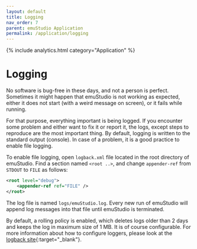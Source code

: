 ```yaml
---
layout: default
title: Logging
nav_order: 7
parent: emuStudio Application
permalink: /application/logging
---
```


{% include analytics.html category="Application" %}

# Logging

No software is bug-free in these days, and not a person is perfect. Sometimes it might happen that emuStudio is not
working as expected, either it does not start (with a weird message on screen), or it fails while running.

For that purpose, everything important is being logged. If you encounter some problem and either want to fix it or report it, the logs, except steps to reproduce are the most important thing.
By default, logging is written to the standard output (console). In case of a problem, it is a good practice to enable file logging.
 
To enable file logging, open `logback.xml` file located in the root directory of emuStudio. Find a section named `<root ..>`, and change `appender-ref` from `STDOUT` to `FILE` as follows:

```xml
<root level="debug">
    <appender-ref ref="FILE" />
</root>
```

The log file is named `logs/emuStudio.log`. Every new run of emuStudio will append log messages into that file until emuStudio is terminated.

By default, a rolling policy is enabled, which deletes logs older than 2 days and keeps the log in maximum size of 1 MB. It is of course configurable. For more information about how to configure loggers, please look at the [logback site][logback]{:target="_blank"}.


[logback]: http://logback.qos.ch/manual/configuration.html
